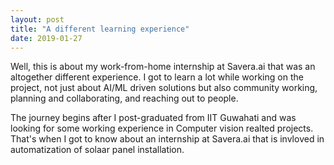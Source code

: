 ```yaml
---
layout: post
title: "A different learning experience"
date: 2019-01-27
---
```


Well, this is about my work-from-home internship at Savera.ai that was an altogether different experience. I got to learn a lot while working on the project, not just about AI/ML driven solutions but also community working, planning and collaborating, and reaching out to people.

The journey begins after I post-graduated from IIT Guwahati and was looking for some working experience in Computer vision realted projects. That's when I got to know about an internship at Savera.ai that is invloved in automatization of solaar panel installation. 

